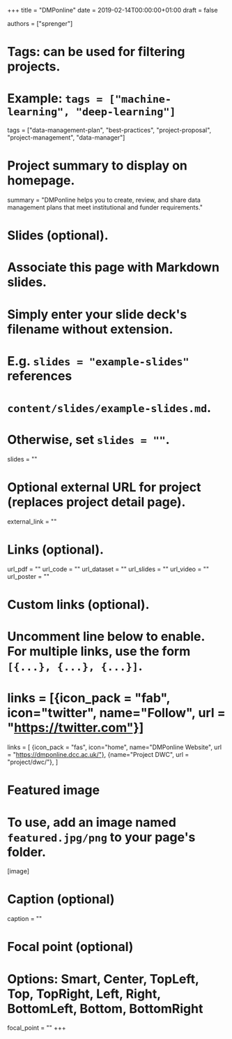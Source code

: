 +++
title = "DMPonline"
date = 2019-02-14T00:00:00+01:00
draft = false

authors = ["sprenger"]

# Tags: can be used for filtering projects.
# Example: `tags = ["machine-learning", "deep-learning"]`
tags = ["data-management-plan", "best-practices", "project-proposal", "project-management", "data-manager"]

# Project summary to display on homepage.
summary = "DMPonline helps you to create, review, and share data management plans that meet institutional and funder requirements."

# Slides (optional).
#   Associate this page with Markdown slides.
#   Simply enter your slide deck's filename without extension.
#   E.g. `slides = "example-slides"` references 
#   `content/slides/example-slides.md`.
#   Otherwise, set `slides = ""`.
slides = ""

# Optional external URL for project (replaces project detail page).
external_link = ""

# Links (optional).
url_pdf = ""
url_code = ""
url_dataset = ""
url_slides = ""
url_video = ""
url_poster = ""

# Custom links (optional).
#   Uncomment line below to enable. For multiple links, use the form `[{...}, {...}, {...}]`.
# links = [{icon_pack = "fab", icon="twitter", name="Follow", url = "https://twitter.com"}]
links = [
{icon_pack = "fas", icon="home", name="DMPonline Website", url = "https://dmponline.dcc.ac.uk/"},
{name="Project DWC", url = "project/dwc/"},
]


# Featured image
# To use, add an image named `featured.jpg/png` to your page's folder. 
[image]
  # Caption (optional)
  caption = ""

  # Focal point (optional)
  # Options: Smart, Center, TopLeft, Top, TopRight, Left, Right, BottomLeft, Bottom, BottomRight
  focal_point = ""
+++
